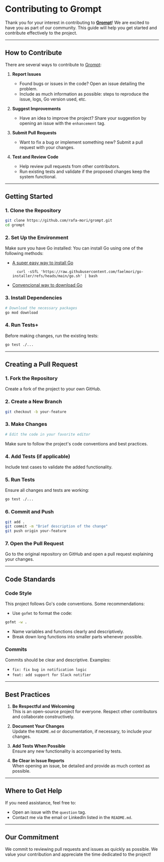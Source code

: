 # **Contributing to Grompt**

Thank you for your interest in contributing to **[Grompt](https://github.com/rafa-mori/grompt)**! We are excited to have you as part of our community. This guide will help you get started and contribute effectively to the project.

---

## **How to Contribute**

There are several ways to contribute to [Grompt](https://github.com/rafa-mori/grompt):

1. **Report Issues**
   - Found bugs or issues in the code? Open an issue detailing the problem.
   - Include as much information as possible: steps to reproduce the issue, logs, Go version used, etc.

2. **Suggest Improvements**
   - Have an idea to improve the project? Share your suggestion by opening an issue with the `enhancement` tag.

3. **Submit Pull Requests**
   - Want to fix a bug or implement something new? Submit a pull request with your changes.

4. **Test and Review Code**
   - Help review pull requests from other contributors.
   - Run existing tests and validate if the proposed changes keep the system functional.

---

## **Getting Started**

### 1. **Clone the Repository**

```bash
git clone https://github.com/rafa-mori/grompt.git
cd grompt
```

### 2. **Set Up the Environment**

Make sure you have Go installed:
You can install Go using one of the following methods:

- [A super easy way to install Go](https://github.com/rafa-mori/go-installer)

  ```shell
    curl -sSfL 'https://raw.githubusercontent.com/faelmori/go-installer/refs/heads/main/go.sh' | bash
  ```

- [Convencional way to download Go](https://go.dev/dl/)

### 3. **Install Dependencies**

```bash
# Download the necessary packages
go mod download
```

### 4. **Run Tests**+

Before making changes, run the existing tests:

```bash
go test ./...
```

---

## **Creating a Pull Request**

### **1. Fork the Repository**

Create a fork of the project to your own GitHub.

### **2. Create a New Branch**

```bash
git checkout -b your-feature
```

### **3. Make Changes**

```bash
# Edit the code in your favorite editor
```

Make sure to follow the project's code conventions and best practices.

### **4. Add Tests (if applicable)**

Include test cases to validate the added functionality.

### **5. Run Tests**

Ensure all changes and tests are working:

```bash
go test ./...
```

### **6. Commit and Push**

```bash
git add .
git commit -m "Brief description of the change"
git push origin your-feature
```

### **7. Open the Pull Request**

Go to the original repository on GitHub and open a pull request explaining your changes.

---

## **Code Standards**

### **Code Style**

This project follows Go's code conventions. Some recommendations:

- Use `gofmt` to format the code:

```bash
gofmt -w .
```

- Name variables and functions clearly and descriptively.
- Break down long functions into smaller parts whenever possible.

### **Commits**

Commits should be clear and descriptive. Examples:

- `fix: fix bug in notification logic`
- `feat: add support for Slack notifier`

---

## **Best Practices**

1. **Be Respectful and Welcoming**  
   This is an open-source project for everyone. Respect other contributors and collaborate constructively.

2. **Document Your Changes**  
   Update the `README.md` or documentation, if necessary, to include your changes.

3. **Add Tests When Possible**  
   Ensure any new functionality is accompanied by tests.

4. **Be Clear in Issue Reports**  
   When opening an issue, be detailed and provide as much context as possible.

---

## **Where to Get Help**

If you need assistance, feel free to:

- Open an issue with the `question` tag.
- Contact me via the email or LinkedIn listed in the `README.md`.

---

## **Our Commitment**

We commit to reviewing pull requests and issues as quickly as possible. We value your contribution and appreciate the time dedicated to the project!
